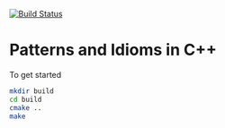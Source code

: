 [![Build Status](https://travis-ci.com/pdigiglio/patterns_and_idioms.svg?branch=master)](https://travis-ci.com/pdigiglio/patterns_and_idioms)

# Patterns and Idioms in C++

To get started
```sh
mkdir build
cd build
cmake ..
make
```
